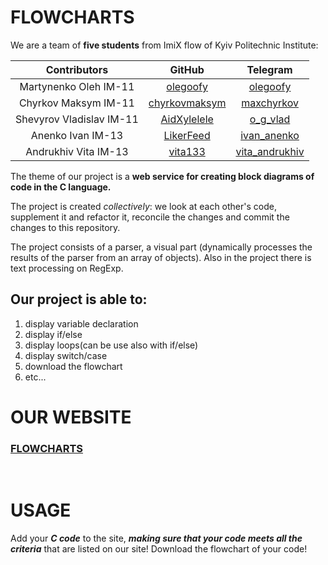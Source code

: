 # FLOWCHARTS <br>
We are a team of __five students__ from ImiX flow of Kyiv Politechnic Institute: <br>

| Contributors         | GitHub             |Telegram|
| :-------------------:|:------------------:| :-----:|
| Martynenko Oleh IM-11| [olegoofy](https://github.com/olegoofy) | [olegoofy](https://t.me/olegoofy) |
| Chyrkov Maksym IM-11 | [chyrkovmaksym](https://github.com/chyrkovmaksym) | [maxchyrkov](https://t.me/maxchyrkov) |
| Shevyrov Vladislav IM-11 | [AidXylelele](https://github.com/AidXylelele) |  [o_g_vlad](https://t.me/o_g_vlad) |
| Anenko Ivan IM-13 | [LikerFeed](https://github.com/LikerFeed) |  [ivan_anenko](https://t.me/ivan_anenko) |
| Andrukhiv Vita IM-13 | [vita133](https://github.com/vita133) |  [vita_andrukhiv](https://t.me/vita_andrukhiv) |

The theme of our project is a <b>web service for creating block diagrams of code in the C language.</b>


The project is created <i>collectively</i>: we look at each other's code, supplement it and refactor it, reconcile the changes and commit the changes to this repository.

The project consists of a parser, a visual part (dynamically processes the results of the parser from an array of objects). Also in the project there is text processing on RegExp.

## <b>Our project is able to:</b>
1. display variable declaration
2. display if/else
3. display loops(can be use also with if/else)
4. display switch/case
5. download the flowchart
6. etc...


# OUR WEBSITE <br>
### [FLOWCHARTS](https://chyrkovmaksym.github.io/flowcharts/index.html)
<br>

# USAGE <br>
Add your ***__C code__*** to the site, ***__making sure that your code meets all the criteria__*** that are listed on our site!
Download the flowchart of your code!
